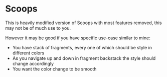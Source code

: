 Scoops
=========

This is heavily modified version of Scoops with most features removed,
this may not be of much use to you.

However it may be good if you have specific use-case similar to mine:
* You have stack of fragments, every one of which should be style in different colors
* As you navigate up and down in fragment backstack the style should change accordingly
* You want the color change to be smooth